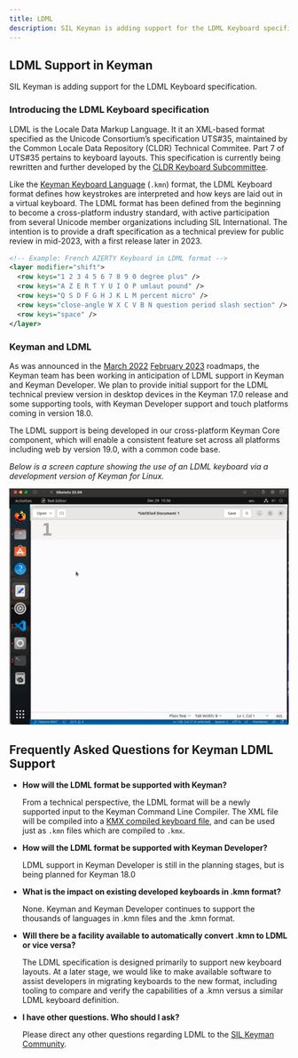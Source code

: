 ```yaml
---
title: LDML
description: SIL Keyman is adding support for the LDML Keyboard specification.
---
```


## LDML Support in Keyman

SIL Keyman is adding support for the LDML Keyboard specification.

### Introducing the LDML Keyboard specification

LDML is the Locale Data Markup Language. It it an XML-based format specified as the Unicode Consortium’s specification UTS#35, maintained by the Common Locale Data Repository (CLDR) Technical Commitee. Part 7 of UTS#35 pertains to keyboard layouts. This specification is currently being rewritten and further developed by the [CLDR Keyboard Subcommittee](https://cldr.unicode.org/index/keyboard-workgroup).

Like the [Keyman Keyboard Language](https://help.keyman.com/developer/language/) (`.kmn`) format, the LDML Keyboard format defines how keystrokes are interpreted and how keys are laid out in a virtual keyboard.  The LDML format has been defined from the beginning to become a cross-platform industry standard, with active participation from several Unicode member organizations including SIL International.  The intention is to provide a draft specification as a technical preview for public review in mid-2023, with a first release later in 2023.

```xml
<!-- Example: French AZERTY Keyboard in LDML format -->
<layer modifier="shift">
  <row keys="1 2 3 4 5 6 7 8 9 0 degree plus" />
  <row keys="A Z E R T Y U I O P umlaut pound" />
  <row keys="Q S D F G H J K L M percent micro" />
  <row keys="close-angle W X C V B N question period slash section" />
  <row keys="space" />
</layer>
```

### Keyman and LDML

As was announced in the [March 2022](https://blog.keyman.com/2022/03/keyman-roadmap-march-2022/) [February 2023](https://blog.keyman.com/2023/02/keyman-roadmap-february-2023/) roadmaps, the Keyman team has been working in anticipation of LDML support in Keyman and Keyman Developer.  We plan to provide initial support for the LDML technical preview version in desktop devices in the Keyman 17.0 release and some supporting tools, with Keyman Developer support and touch platforms coming in version 18.0.

The LDML support is being developed in our cross-platform Keyman Core component, which will enable a consistent feature set across all platforms including web by version 19.0, with a common code base.

_Below is a screen capture showing the use of an LDML keyboard via a development version of Keyman for Linux._

![Movie: typing characters using an LDML keyboard](/cdn/dev/img/ldml-keyman-linux.gif)

## Frequently Asked Questions for Keyman LDML Support


- **How will the LDML format be supported with Keyman?**

  From a technical perspective, the LDML format will be a newly supported input to the Keyman Command Line Compiler. The XML file will be compiled into a <a href="https://help.keyman.com/developer/16.0/reference/file-types/kmx">KMX compiled keyboard file</a>, and can be used just as `.kmn` files which are compiled to `.kmx`.

- **How will the LDML format be supported with Keyman Developer?**

    LDML support in Keyman Developer is still in the planning stages, but is being planned for Keyman 18.0

- **What is the impact on existing developed keyboards in .kmn format?**

  None. Keyman and Keyman Developer continues to support the thousands of languages in .kmn files and the .kmn format.

- **Will there be a facility available to automatically convert .kmn to LDML or vice versa?**

  The LDML specification is designed primarily to support new keyboard layouts. At a later stage, we would like to make available software to assist developers in migrating keyboards to the new format, including tooling to compare and verify the capabilities of a .kmn versus a similar LDML keyboard definition.

- **I have other questions. Who should I ask?**

  Please direct any other questions regarding LDML to the [SIL Keyman Community](https://community.software.sil.org/c/keyman).

